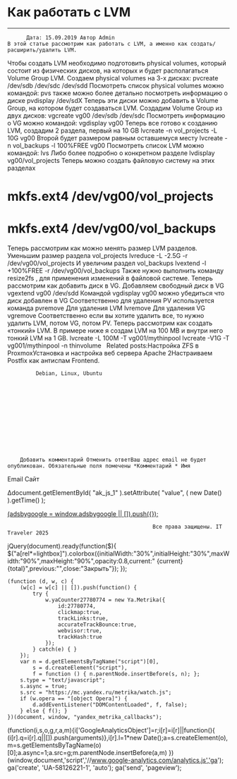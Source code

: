 #                 	Как работать с LVM                	  
***            ***

			
            
		
    
	
    	  Дата: 15.09.2019 Автор Admin  
	В этой статье рассмотрим как работать с LVM, а именно как создать/расширить/удалить LVM.
Чтобы создать LVM необходимо подготовить physical volumes, который состоит из физических дисков, на которых и будет располагаться Volume Group LVM.
Создаем physical volumes на 3-х дисках:
pvcreate /dev/sdb /dev/sdc /dev/sdd
Посмотреть список physical volumes можно командой:
pvs
также можно более детально посмотреть информацию о диске
pvdisplay /dev/sdX
Теперь эти диски можно добавить в Volume Group, на котором будет создаваться LVM.
Создадим Volume Group из двух дисков:
vgcreate vg00 /dev/sdb /dev/sdc
Посмотреть информацию о VG можно командой:
vgdisplay vg00
Теперь все готово к созданию LVM, создадим 2 раздела, первый на 10 GB
lvcreate -n vol_projects -L 10G vg00
Второй будет размером равным оставшемуся месту
lvcreate -n vol_backups -l 100%FREE vg00
Посмотреть список LVM можно командой:
lvs
Либо более подробно о конкретном разделе
lvdisplay vg00/vol_projects
Теперь можно создать файловую систему на этих разделах
# mkfs.ext4 /dev/vg00/vol_projects
# mkfs.ext4 /dev/vg00/vol_backups
Теперь рассмотрим как можно менять размер LVM разделов.
Уменьшим размер раздела vol_projects
lvreduce -L -2.5G -r /dev/vg00/vol_projects
И увеличим раздел vol_backups
lvextend -l +100%FREE -r /dev/vg00/vol_backups
Также нужно выполнить команду resize2fs , для применения изменений в файловой системе.
Теперь рассмотрим как добавить диск в VG.
Добавляем свободный диск в VG
vgextend vg00 /dev/sdd
Командой
vgdisplay vg00
можно убедиться что диск добавлен в VG
Соответственно для удаления PV используется команда
pvremove
Для удаления LVM
lvremove
Для удаления VG
vgremove
Соответственно если вы хотите удалить все, то нужно удалить LVM, потом VG, потом PV.
Теперь рассмотрим как создать &#171;тонкий&#187; LVM.
В примере ниже я создам LVM на 100 MB и внутри него тонкий LVM на 1 GB.
lvcreate -L 100M -T vg001/mythinpool
lvcreate -V1G -T vg001/mythinpool -n thinvolume
&nbsp;
Related posts:Настройка ZFS в ProxmoxУстановка и настройка веб сервера Apache 2Настраиваем Postfix как антиспам Frontend.
        
             Debian, Linux, Ubuntu 
               
        
            
        
    
                        
                    
                    
                
        
                
	
		
		Добавить комментарий Отменить ответВаш адрес email не будет опубликован. Обязательные поля помечены *Комментарий * Имя 
Email 
Сайт 
 
&#916;document.getElementById( "ak_js_1" ).setAttribute( "value", ( new Date() ).getTime() );	
	
<ins class="adsbygoogle"
     style="display:block"
     data-ad-client="ca-pub-1890562251101921"
     data-ad-slot="9117958896"
     data-ad-format="auto">
(adsbygoogle = window.adsbygoogle || []).push({});
			
        
        
		
        
           
    
    
  
	
    
		
        
             
			
                
                    
                                                  Все права защищены. IT Traveler 2025 
                         
                        
																														                    
                    
				
                
                
    
			
		                            
	
	
                
                
			
                
		
        
	
    
jQuery(document).ready(function($){
  $("a[rel*=lightbox]").colorbox({initialWidth:"30%",initialHeight:"30%",maxWidth:"90%",maxHeight:"90%",opacity:0.8,current:" {current}  {total}",previous:"",close:"Закрыть"});
});
  
    (function (d, w, c) {
        (w[c] = w[c] || []).push(function() {
            try {
                w.yaCounter27780774 = new Ya.Metrika({
                    id:27780774,
                    clickmap:true,
                    trackLinks:true,
                    accurateTrackBounce:true,
                    webvisor:true,
                    trackHash:true
                });
            } catch(e) { }
        });
        var n = d.getElementsByTagName("script")[0],
            s = d.createElement("script"),
            f = function () { n.parentNode.insertBefore(s, n); };
        s.type = "text/javascript";
        s.async = true;
        s.src = "https://mc.yandex.ru/metrika/watch.js";
        if (w.opera == "[object Opera]") {
            d.addEventListener("DOMContentLoaded", f, false);
        } else { f(); }
    })(document, window, "yandex_metrika_callbacks");
  (function(i,s,o,g,r,a,m){i['GoogleAnalyticsObject']=r;i[r]=i[r]||function(){
  (i[r].q=i[r].q||[]).push(arguments)},i[r].l=1*new Date();a=s.createElement(o),
  m=s.getElementsByTagName(o)[0];a.async=1;a.src=g;m.parentNode.insertBefore(a,m)
  })(window,document,'script','//www.google-analytics.com/analytics.js','ga');
  ga('create', 'UA-58126221-1', 'auto');
  ga('send', 'pageview');

